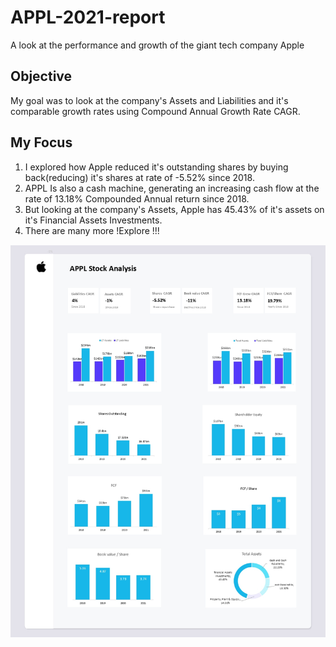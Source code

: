 # APPL-2021-report
A look at the performance and growth of the giant tech company Apple 


## Objective
   My goal was to look at the company's Assets and Liabilities and it's comparable growth rates using Compound Annual Growth Rate CAGR. 



## My Focus
 1. I explored how Apple reduced it's outstanding shares by buying back(reducing) it's shares at rate of -5.52%  since 2018. 
 2. APPL Is also a cash machine, generating an increasing cash flow at the rate of 13.18% Compounded Annual return since 2018.
 3. But looking at the company's Assets, Apple has 45.43% of it's assets on it's Financial Assets Investments. 
 4. There are many more !Explore !!!

  ![File](https://github.com/Driplytics/APPL-2021-report/blob/main/APPLArtboard%201_page-0001.jpg)

